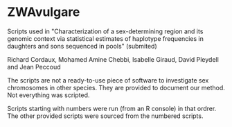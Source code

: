 # ZWAvulgare
Scripts used in "Characterization of a sex-determining region and its genomic context via statistical estimates of haplotype frequencies in daughters and sons sequenced in pools" (submited)

Richard Cordaux, Mohamed Amine Chebbi, Isabelle Giraud, David Pleydell and Jean Peccoud

The scripts are not a ready-to-use piece of software to investigate sex chromosomes in other species.
They are provided to document our method.
Not everything was scripted.

Scripts starting with numbers were run (from an R console) in that ordrer.
The other provided scripts were sourced from the numbered scripts.
